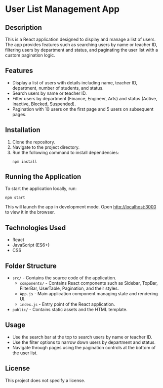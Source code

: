 # User List Management App

## Description
This is a React application designed to display and manage a list of users. The app provides features such as searching users by name or teacher ID, filtering users by department and status, and paginating the user list with a custom pagination logic.

## Features
- Display a list of users with details including name, teacher ID, department, number of students, and status.
- Search users by name or teacher ID.
- Filter users by department (Finance, Engineer, Arts) and status (Active, Inactive, Blocked, Suspended).
- Pagination with 10 users on the first page and 5 users on subsequent pages.

## Installation
1. Clone the repository.
2. Navigate to the project directory.
3. Run the following command to install dependencies:
   ```
   npm install
   ```

## Running the Application
To start the application locally, run:
```
npm start
```
This will launch the app in development mode. Open [http://localhost:3000](http://localhost:3000) to view it in the browser.

## Technologies Used
- React
- JavaScript (ES6+)
- CSS

## Folder Structure
- `src/` - Contains the source code of the application.
  - `components/` - Contains React components such as Sidebar, TopBar, FilterBar, UserTable, Pagination, and their styles.
  - `App.js` - Main application component managing state and rendering UI.
  - `index.js` - Entry point of the React application.
- `public/` - Contains static assets and the HTML template.

## Usage
- Use the search bar at the top to search users by name or teacher ID.
- Use the filter options to narrow down users by department and status.
- Navigate through pages using the pagination controls at the bottom of the user list.

## License
This project does not specify a license.
